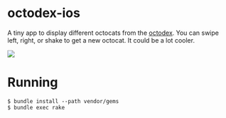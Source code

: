 octodex-ios
===========

A tiny app to display different octocats from the [octodex](https://octodex.github.com). You can swipe left, right, or shake to get a new octocat. It could be a lot cooler.

![](http://f.cl.ly/items/35252g0w3C0k0A3B1v2c/iOS%207.1%20(11D167)%202014-03-16%2014-24-39%202014-03-16%2014-24-41.jpg)

Running
=======

    $ bundle install --path vendor/gems
    $ bundle exec rake
